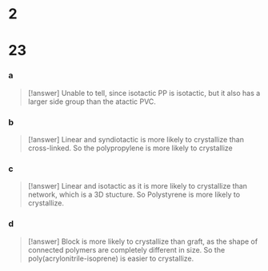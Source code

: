 # 2


# 23

### a

> [!answer]
> Unable to tell, since isotactic PP is isotactic, but it also has a larger side group than the atactic PVC.

### b

> [!answer]
> Linear and syndiotactic is more likely to crystallize than cross-linked. So the polypropylene is more likely to crystallize

### c

> [!answer]
> Linear and isotactic as it is more likely to crystallize than network, which is a 3D stucture. So Polystyrene is more likely to crystallize.

### d

> [!answer]
> Block is more likely to crystallize than graft, as the shape of connected polymers are completely different in size. So the poly(acrylonitrile-isoprene) is easier to crystallize.
